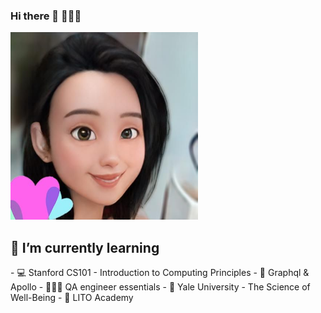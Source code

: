 ### Hi there 👋 👩🏻‍💻

<img src="adecartoon.jpeg" width="300px" height="300px">

<!-- Here are some ideas to get you started:

- 🔭 I’m currently working on ... -->

<h2>🌱 I’m currently learning </h2>
- 💻 Stanford CS101 - Introduction to Computing Principles
- 🚀 Graphql & Apollo
- 👩🏻‍💻 QA engineer essentials
- 🙏 Yale University - The Science of Well-Being
- 💩 LITO Academy

<!-- - 👯 I’m looking to collaborate on ...
- 🤔 I’m looking for help with ...
- 💬 Ask me about ...
- 📫 How to reach me: ...
- 😄 Pronouns: ...
- ⚡ Fun fact: ... -->
